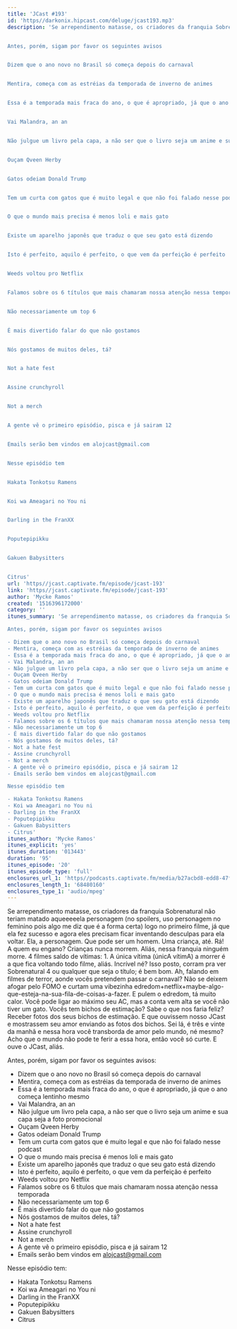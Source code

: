 ```yaml
---
title: 'JCast #193'
id: 'https//darkonix.hipcast.com/deluge/jcast193.mp3'
description: 'Se arrependimento matasse, os criadores da franquia Sobrenatural não teriam matado aqueeeeela personagem (no spoilers, uso personagem no feminino pois algo me diz que é a forma certa) logo no primeiro filme, já que ela fez sucesso e agora eles precisam ficar inventando desculpas para ela voltar. Ela, a personagem. Que pode ser um homem. Uma criança, até. Rá! A quem eu engano? Crianças nunca morrem. Aliás, nessa franquia ninguém morre. 4 filmes saldo de vítimas 1. A única vítima (únicA vítimA) a morrer é a que fica voltando todo filme, aliás. Incrível né? Isso posto, corram pra ver Sobrenatural 4 ou qualquer que seja o título; é bem bom. Ah, falando em filmes de terror, aonde vocês pretendem passar o carnaval? Não se deixem afogar pelo FOMO e curtam uma vibezinha edredom+netflix+maybe-algo-que-esteja-na-sua-fila-de-coisas-a-fazer. E pulem o edredom, tá muito calor. Você pode ligar ao máximo seu AC, mas a conta vem alta se você não tiver um gato. Vocês tem bichos de estimação? Sabe o que nos faria feliz? Receber fotos dos seus bichos de estimação. E que ouvissem nosso JCast e mostrassem seu amor enviando as fotos dos bichos. Sei lá, é três e vinte da manhã e nessa hora você transborda de amor pelo mundo, né mesmo? Acho que o mundo não pode te ferir a essa hora, então você só curte. E ouve o JCast, aliás.


Antes, porém, sigam por favor os seguintes avisos


Dizem que o ano novo no Brasil só começa depois do carnaval


Mentira, começa com as estréias da temporada de inverno de animes


Essa é a temporada mais fraca do ano, o que é apropriado, já que o ano começa lentinho mesmo


Vai Malandra, an an


Não julgue um livro pela capa, a não ser que o livro seja um anime e sua capa seja a foto promocional


Ouçam Qveen Herby


Gatos odeiam Donald Trump


Tem um curta com gatos que é muito legal e que não foi falado nesse podcast


O que o mundo mais precisa é menos loli e mais gato


Existe um aparelho japonês que traduz o que seu gato está dizendo


Isto é perfeito, aquilo é perfeito, o que vem da perfeição é perfeito


Weeds voltou pro Netflix


Falamos sobre os 6 títulos que mais chamaram nossa atenção nessa temporada


Não necessariamente um top 6


É mais divertido falar do que não gostamos


Nós gostamos de muitos deles, tá?


Not a hate fest


Assine crunchyroll


Not a merch


A gente vê o primeiro episódio, pisca e já sairam 12


Emails serão bem vindos em alojcast@gmail.com


Nesse episódio tem


Hakata Tonkotsu Ramens


Koi wa Ameagari no You ni


Darling in the FranXX


Poputepipikku


Gakuen Babysitters


Citrus'
url: 'https//jcast.captivate.fm/episode/jcast-193'
link: 'https//jcast.captivate.fm/episode/jcast-193'
author: 'Mycke Ramos'
created: '1516396172000'
category: ''
itunes_summary: 'Se arrependimento matasse, os criadores da franquia Sobrenatural não teriam matado aqueeeeela personagem (no spoilers, uso personagem no feminino pois algo me diz que é a forma certa) logo no primeiro filme, já que ela fez sucesso e agora eles precisam ficar inventando desculpas para ela voltar. Ela, a personagem. Que pode ser um homem. Uma criança, até. Rá! A quem eu engano? Crianças nunca morrem. Aliás, nessa franquia ninguém morre. 4 filmes saldo de vítimas 1. A única vítima (únicA vítimA) a morrer é a que fica voltando todo filme, aliás. Incrível né? Isso posto, corram pra ver Sobrenatural 4 ou qualquer que seja o título; é bem bom. Ah, falando em filmes de terror, aonde vocês pretendem passar o carnaval? Não se deixem afogar pelo FOMO e curtam uma vibezinha edredom+netflix+maybe-algo-que-esteja-na-sua-fila-de-coisas-a-fazer. E pulem o edredom, tá muito calor. Você pode ligar ao máximo seu AC, mas a conta vem alta se você não tiver um gato. Vocês tem bichos de estimação? Sabe o que nos faria feliz? Receber fotos dos seus bichos de estimação. E que ouvissem nosso JCast e mostrassem seu amor enviando as fotos dos bichos. Sei lá, é três e vinte da manhã e nessa hora você transborda de amor pelo mundo, né mesmo? Acho que o mundo não pode te ferir a essa hora, então você só curte. E ouve o JCast, aliás. 

Antes, porém, sigam por favor os seguintes avisos 

- Dizem que o ano novo no Brasil só começa depois do carnaval
- Mentira, começa com as estréias da temporada de inverno de animes
- Essa é a temporada mais fraca do ano, o que é apropriado, já que o ano começa lentinho mesmo 
- Vai Malandra, an an 
- Não julgue um livro pela capa, a não ser que o livro seja um anime e sua capa seja a foto promocional
- Ouçam Qveen Herby
- Gatos odeiam Donald Trump
- Tem um curta com gatos que é muito legal e que não foi falado nesse podcast
- O que o mundo mais precisa é menos loli e mais gato
- Existe um aparelho japonês que traduz o que seu gato está dizendo
- Isto é perfeito, aquilo é perfeito, o que vem da perfeição é perfeito
- Weeds voltou pro Netflix
- Falamos sobre os 6 títulos que mais chamaram nossa atenção nessa temporada 
- Não necessariamente um top 6
- É mais divertido falar do que não gostamos 
- Nós gostamos de muitos deles, tá? 
- Not a hate fest
- Assine crunchyroll 
- Not a merch
- A gente vê o primeiro episódio, pisca e já sairam 12
- Emails serão bem vindos em alojcast@gmail.com

Nesse episódio tem

- Hakata Tonkotsu Ramens
- Koi wa Ameagari no You ni
- Darling in the FranXX
- Poputepipikku
- Gakuen Babysitters
- Citrus'
itunes_author: 'Mycke Ramos'
itunes_explicit: 'yes'
itunes_duration: '013443'
duration: '95'
itunes_episode: '20'
itunes_episode_type: 'full'
enclosures_url_1: 'https//podcasts.captivate.fm/media/b27acbd8-edd8-47f3-886f-64cf0a886654/jcast193_tc.mp3'
enclosures_length_1: '68480160'
enclosures_type_1: 'audio/mpeg'
---
```

Se arrependimento matasse, os criadores da franquia Sobrenatural não teriam matado aqueeeeela personagem (no spoilers, uso personagem no feminino pois algo me diz que é a forma certa) logo no primeiro filme, já que ela fez sucesso e agora eles precisam ficar inventando desculpas para ela voltar. Ela, a personagem. Que pode ser um homem. Uma criança, até. Rá! A quem eu engano? Crianças nunca morrem. Aliás, nessa franquia ninguém morre. 4 filmes saldo de vítimas: 1. A única vítima (únicA vítimA) a morrer é a que fica voltando todo filme, aliás. Incrível né? Isso posto, corram pra ver Sobrenatural 4 ou qualquer que seja o título; é bem bom. Ah, falando em filmes de terror, aonde vocês pretendem passar o carnaval? Não se deixem afogar pelo FOMO e curtam uma vibezinha edredom+netflix+maybe-algo-que-esteja-na-sua-fila-de-coisas-a-fazer. E pulem o edredom, tá muito calor. Você pode ligar ao máximo seu AC, mas a conta vem alta se você não tiver um gato. Vocês tem bichos de estimação? Sabe o que nos faria feliz? Receber fotos dos seus bichos de estimação. E que ouvissem nosso JCast e mostrassem seu amor enviando as fotos dos bichos. Sei lá, é três e vinte da manhã e nessa hora você transborda de amor pelo mundo, né mesmo? Acho que o mundo não pode te ferir a essa hora, então você só curte. E ouve o JCast, aliás.

Antes, porém, sigam por favor os seguintes avisos:

*   Dizem que o ano novo no Brasil só começa depois do carnaval
*   Mentira, começa com as estréias da temporada de inverno de animes
*   Essa é a temporada mais fraca do ano, o que é apropriado, já que o ano começa lentinho mesmo
*   Vai Malandra, an an
*   Não julgue um livro pela capa, a não ser que o livro seja um anime e sua capa seja a foto promocional
*   Ouçam Qveen Herby
*   Gatos odeiam Donald Trump
*   Tem um curta com gatos que é muito legal e que não foi falado nesse podcast
*   O que o mundo mais precisa é menos loli e mais gato
*   Existe um aparelho japonês que traduz o que seu gato está dizendo
*   Isto é perfeito, aquilo é perfeito, o que vem da perfeição é perfeito
*   Weeds voltou pro Netflix
*   Falamos sobre os 6 títulos que mais chamaram nossa atenção nessa temporada
*   Não necessariamente um top 6
*   É mais divertido falar do que não gostamos
*   Nós gostamos de muitos deles, tá?
*   Not a hate fest
*   Assine crunchyroll
*   Not a merch
*   A gente vê o primeiro episódio, pisca e já sairam 12
*   Emails serão bem vindos em alojcast@gmail.com

Nesse episódio tem:

*   Hakata Tonkotsu Ramens
*   Koi wa Ameagari no You ni
*   Darling in the FranXX
*   Poputepipikku
*   Gakuen Babysitters
*   Citrus